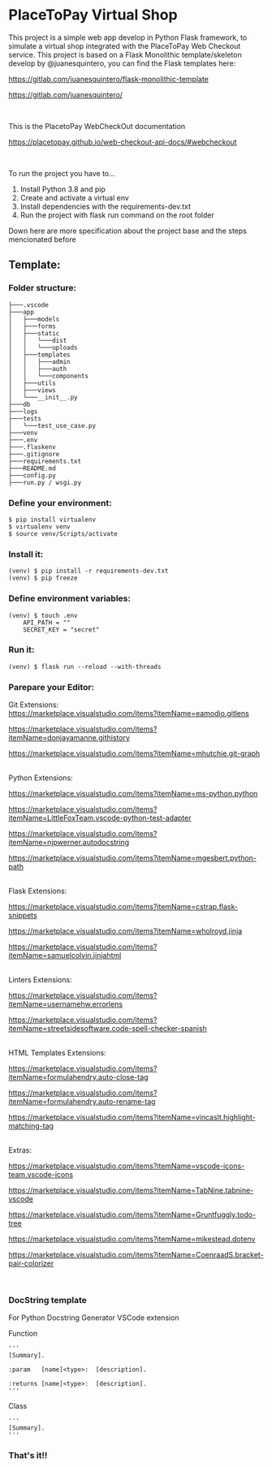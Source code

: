 # PlaceToPay Virtual Shop 

This project is a simple web app develop in Python Flask framework, to simulate a virtual shop integrated
with the PlaceToPay Web Checkout service. 
This project  is based on a Flask Monolithic template/skeleton develop by @juanesquintero, you can find the Flask templates here:

https://gitlab.com/juanesquintero/flask-monolithic-template

https://gitlab.com/juanesquintero/

<br>

This is the PlacetoPay WebCheckOut documentation

https://placetopay.github.io/web-checkout-api-docs/#webcheckout

<br>

To run the project you have to...
1. Install Python 3.8 and pip  
2. Create and activate a virtual env
3. Install dependencies with the requirements-dev.txt
4. Run the project with flask run command on the root folder

Down here are more specification about the project base and the steps mencionated before 


## Template:

### Folder structure:

    ├───.vscode
    ├───app
    │   ├───models
    │   ├───forms
    │   ├───static
    │   │   └───dist
    │   │   └───uploads
    │   ├───templates
    │   │   ├───admin
    │   │   ├───auth
    │   │   └───components
    │   ├───utils
    │   ├───views
    │   └───__init__.py
    ├───db
    ├───logs
    ├───tests
    │   └───test_use_case.py
    ├───venv
    ├───.env
    ├───.flaskenv
    ├───.gitignore
    ├───requirements.txt
    ├───README.md
    ├───config.py
    ├───run.py / wsgi.py

### Define your environment:

    $ pip install virtualenv
    $ virtualenv venv
    $ source venv/Scripts/activate

### Install it:

    (venv) $ pip install -r requirements-dev.txt
    (venv) $ pip freeze

### Define environment variables:

    (venv) $ touch .env
        API_PATH = ""
        SECRET_KEY = "secret"

### Run it:

    (venv) $ flask run --reload --with-threads

### Parepare your Editor:

Git Extensions:
<br>
https://marketplace.visualstudio.com/items?itemName=eamodio.gitlens

https://marketplace.visualstudio.com/items?itemName=donjayamanne.githistory

https://marketplace.visualstudio.com/items?itemName=mhutchie.git-graph

<br>
Python Extensions:
<br>

https://marketplace.visualstudio.com/items?itemName=ms-python.python

https://marketplace.visualstudio.com/items?itemName=LittleFoxTeam.vscode-python-test-adapter

https://marketplace.visualstudio.com/items?itemName=njpwerner.autodocstring

https://marketplace.visualstudio.com/items?itemName=mgesbert.python-path

<br>
Flask Extensions:
<br>

https://marketplace.visualstudio.com/items?itemName=cstrap.flask-snippets

https://marketplace.visualstudio.com/items?itemName=wholroyd.jinja

https://marketplace.visualstudio.com/items?itemName=samuelcolvin.jinjahtml

<br>
Linters Extensions:
<br>

https://marketplace.visualstudio.com/items?itemName=usernamehw.errorlens

https://marketplace.visualstudio.com/items?itemName=streetsidesoftware.code-spell-checker-spanish

<br>
HTML Templates Extensions:
<br>

https://marketplace.visualstudio.com/items?itemName=formulahendry.auto-close-tag

https://marketplace.visualstudio.com/items?itemName=formulahendry.auto-rename-tag

https://marketplace.visualstudio.com/items?itemName=vincaslt.highlight-matching-tag

<br>
Extras:
<br>

https://marketplace.visualstudio.com/items?itemName=vscode-icons-team.vscode-icons

https://marketplace.visualstudio.com/items?itemName=TabNine.tabnine-vscode

https://marketplace.visualstudio.com/items?itemName=Gruntfuggly.todo-tree

https://marketplace.visualstudio.com/items?itemName=mikestead.dotenv

https://marketplace.visualstudio.com/items?itemName=CoenraadS.bracket-pair-colorizer


<br>

### DocString template 

For Python Docstring Generator VSCode extension

Function

    '''
    [Summary].

    :param   [name]<type>:  [description].

    :returns [name]<type>:  [description].
    '''

Class

    '''
    [Summary].
    '''

### That's it!!
